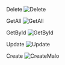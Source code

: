 Delete
![Delete](https://user-images.githubusercontent.com/69689894/153776218-db6a5759-a046-4f2f-bf59-0c61e72edcec.png)

GetAll
![GetAll](https://user-images.githubusercontent.com/69689894/153776246-73427b90-cb7d-434f-b76f-e25ccf010352.png)

GetById
![GetById](https://user-images.githubusercontent.com/69689894/153776252-3dbd0c1c-3b33-4b58-8d19-31c8905cf3c3.png)

Update
![Update](https://user-images.githubusercontent.com/69689894/153776260-4ebd6167-0ec1-4305-8a22-51395b2a3fda.png)

Create
![CreateMalo](https://user-images.githubusercontent.com/69689894/153776301-b9e96bbc-e9fb-4c86-b935-f1e714b2cf37.png)
